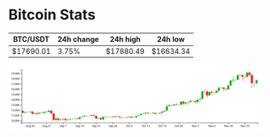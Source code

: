 # Bitcoin Stats

BTC/USDT|24h change|24h high|24h low|
|---|---|---|---|
|$17690.01|3.75%|$17880.49|$16634.34|

<img src="./chart.svg">
